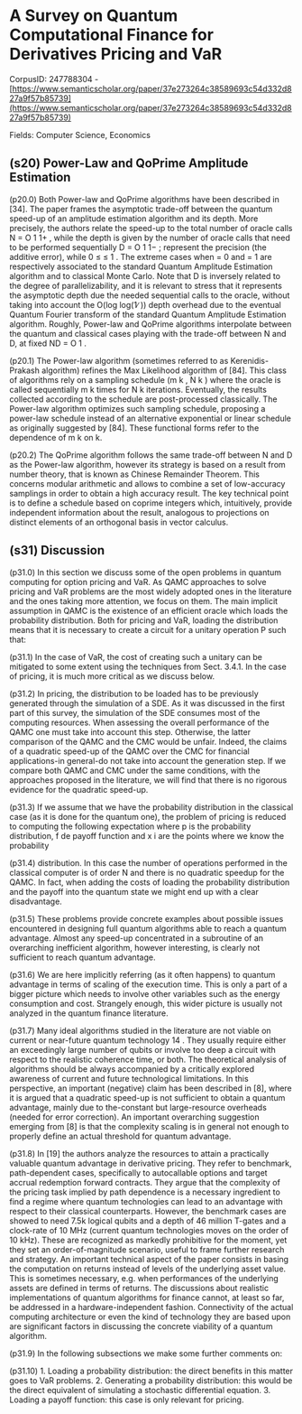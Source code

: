 # A Survey on Quantum Computational Finance for Derivatives Pricing and VaR

CorpusID: 247788304 - [https://www.semanticscholar.org/paper/37e273264c38589693c54d332d827a9f57b85739](https://www.semanticscholar.org/paper/37e273264c38589693c54d332d827a9f57b85739)

Fields: Computer Science, Economics

## (s20) Power-Law and QoPrime Amplitude Estimation
(p20.0) Both Power-law and QoPrime algorithms have been described in [34]. The paper frames the asymptotic trade-off between the quantum speed-up of an amplitude estimation algorithm and its depth. More precisely, the authors relate the speed-up to the total number of oracle calls N = O 1 1+ , while the depth is given by the number of oracle calls that need to be performed sequentially D = O 1 1− ; represent the precision (the additive error), while 0 ≤ ≤ 1 . The extreme cases when = 0 and = 1 are respectively associated to the standard Quantum Amplitude Estimation algorithm and to classical Monte Carlo. Note that D is inversely related to the degree of parallelizability, and it is relevant to stress that it represents the asymptotic depth due the needed sequential calls to the oracle, without taking into account the O(log log(1∕ )) depth overhead due to the eventual Quantum Fourier transform of the standard Quantum Amplitude Estimation algorithm. Roughly, Power-law and QoPrime algorithms interpolate between the quantum and classical cases playing with the trade-off between N and D, at fixed ND = O 1 .

(p20.1) The Power-law algorithm (sometimes referred to as Kerenidis-Prakash algorithm) refines the Max Likelihood algorithm of [84]. This class of algorithms rely on a sampling schedule (m k , N k ) where the oracle is called sequentially m k times for N k iterations. Eventually, the results collected according to the schedule are post-processed classically. The Power-law algorithm optimizes such sampling schedule, proposing a power-law schedule instead of an alternative exponential or linear schedule as originally suggested by [84]. These functional forms refer to the dependence of m k on k.

(p20.2) The QoPrime algorithm follows the same trade-off between N and D as the Power-law algorithm, however its strategy is based on a result from number theory, that is known as Chinese Remainder Theorem. This concerns modular arithmetic and allows to combine a set of low-accuracy samplings in order to obtain a high accuracy result. The key technical point is to define a schedule based on coprime integers which, intuitively, provide independent information about the result, analogous to projections on distinct elements of an orthogonal basis in vector calculus.
## (s31) Discussion
(p31.0) In this section we discuss some of the open problems in quantum computing for option pricing and VaR. As QAMC approaches to solve pricing and VaR problems are the most widely adopted ones in the literature and the ones taking more attention, we focus on them. The main implicit assumption in QAMC is the existence of an efficient oracle which loads the probability distribution. Both for pricing and VaR, loading the distribution means that it is necessary to create a circuit for a unitary operation P such that:

(p31.1) In the case of VaR, the cost of creating such a unitary can be mitigated to some extent using the techniques from Sect. 3.4.1. In the case of pricing, it is much more critical as we discuss below.

(p31.2) In pricing, the distribution to be loaded has to be previously generated through the simulation of a SDE. As it was discussed in the first part of this survey, the simulation of the SDE consumes most of the computing resources. When assessing the overall performance of the QAMC one must take into account this step. Otherwise, the latter comparison of the QAMC and the CMC would be unfair. Indeed, the claims of a quadratic speed-up of the QAMC over the CMC for financial applications-in general-do not take into account the generation step. If we compare both QAMC and CMC under the same conditions, with the approaches proposed in the literature, we will find that there is no rigorous evidence for the quadratic speed-up.

(p31.3) If we assume that we have the probability distribution in the classical case (as it is done for the quantum one), the problem of pricing is reduced to computing the following expectation where p is the probability distribution, f de payoff function and x i are the points where we know the probability

(p31.4) distribution. In this case the number of operations performed in the classical computer is of order N and there is no quadratic speedup for the QAMC. In fact, when adding the costs of loading the probability distribution and the payoff into the quantum state we might end up with a clear disadvantage.

(p31.5) These problems provide concrete examples about possible issues encountered in designing full quantum algorithms able to reach a quantum advantage. Almost any speed-up concentrated in a subroutine of an overarching inefficient algorithm, however interesting, is clearly not sufficient to reach quantum advantage.

(p31.6) We are here implicitly referring (as it often happens) to quantum advantage in terms of scaling of the execution time. This is only a part of a bigger picture which needs to involve other variables such as the energy consumption and cost. Strangely enough, this wider picture is usually not analyzed in the quantum finance literature.

(p31.7) Many ideal algorithms studied in the literature are not viable on current or near-future quantum technology 14 . They usually require either an exceedingly large number of qubits or involve too deep a circuit with respect to the realistic coherence time, or both. The theoretical analysis of algorithms should be always accompanied by a critically explored awareness of current and future technological limitations. In this perspective, an important (negative) claim has been described in [8], where it is argued that a quadratic speed-up is not sufficient to obtain a quantum advantage, mainly due to the-constant but large-resource overheads (needed for error correction). An important overarching suggestion emerging from [8] is that the complexity scaling is in general not enough to properly define an actual threshold for quantum advantage.

(p31.8) In [19] the authors analyze the resources to attain a practically valuable quantum advantage in derivative pricing. They refer to benchmark, path-dependent cases, specifically to autocallable options and target accrual redemption forward contracts. They argue that the complexity of the pricing task implied by path dependence is a necessary ingredient to find a regime where quantum technologies can lead to an advantage with respect to their classical counterparts. However, the benchmark cases are showed to need 7.5k logical qubits and a depth of 46 million T-gates and a clock-rate of 10 MHz (current quantum technologies moves on the order of 10 kHz). These are recognized as markedly prohibitive for the moment, yet they set an order-of-magnitude scenario, useful to frame further research and strategy. An important technical aspect of the paper consists in basing the computation on returns instead of levels of the underlying asset value. This is sometimes necessary, e.g. when performances of the underlying assets are defined in terms of returns. The discussions about realistic implementations of quantum algorithms for finance cannot, at least so far, be addressed in a hardware-independent fashion. Connectivity of the actual computing architecture or even the kind of technology they are based upon are significant factors in discussing the concrete viability of a quantum algorithm.

(p31.9) In the following subsections we make some further comments on:

(p31.10) 1. Loading a probability distribution: the direct benefits in this matter goes to VaR problems. 2. Generating a probability distribution: this would be the direct equivalent of simulating a stochastic differential equation. 3. Loading a payoff function: this case is only relevant for pricing.
